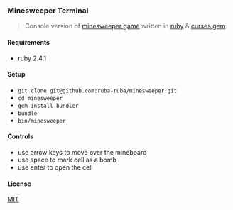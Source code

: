 ### Minesweeper Terminal
  > Console version of [minesweeper game](https://en.wikipedia.org/wiki/Microsoft_Minesweeper) written in [ruby](https://www.ruby-lang.org/en/) & [curses gem](https://github.com/ruby/curses)

#### Requirements

  - ruby 2.4.1

#### Setup

  - `git clone git@github.com:ruba-ruba/minesweeper.git`
  - `cd minesweeper`
  - `gem install bundler`
  - `bundle`
  - `bin/minesweeper`

#### Controls

  - use arrow keys to move over the mineboard
  - use space to mark cell as a bomb
  - use enter to open the cell

#### License

[MIT](https://opensource.org/licenses/MIT)
